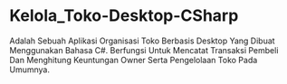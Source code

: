 # Kelola_Toko-Desktop-CSharp
Adalah Sebuah Aplikasi Organisasi Toko Berbasis Desktop Yang Dibuat Menggunakan Bahasa C#. Berfungsi Untuk Mencatat Transaksi Pembeli Dan Menghitung Keuntungan Owner Serta Pengelolaan Toko Pada Umumnya.
